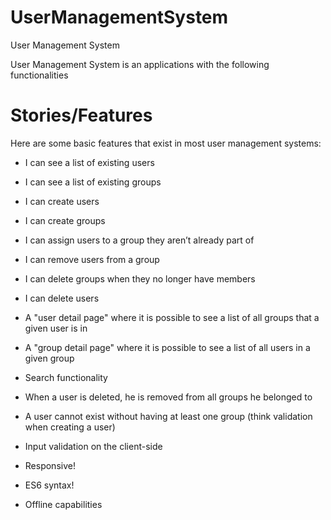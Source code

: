 # UserManagementSystem
User Management System

User Management System is an applications with the following functionalities

# Stories/Features

Here are some basic features that exist in most user management systems:

- I can see a list of existing users

- I can see a list of existing groups

- I can create users

- I can create groups

- I can assign users to a group they aren’t already part of

- I can remove users from a group

- I can delete groups when they no longer have members

- I can delete users

- A "user detail page" where it is possible to see a list of all groups that a given user is in

- A "group detail page" where it is possible to see a list of all users in a given group

- Search functionality

- When a user is deleted, he is removed from all groups he belonged to

- A user cannot exist without having at least one group (think validation when creating a user)

- Input validation on the client-side

- Responsive!

- ES6 syntax!

- Offline capabilities
